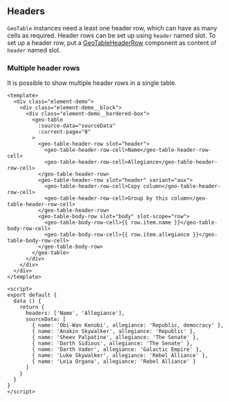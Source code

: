 ## Headers

`GeoTable` instances need a least one header row, which can have as many cells
as required. Header rows can be set up using `header` named slot. To set up a
header row, put a [GeoTableHeaderRow](./GeoTableHeaderRow) component as content
of `header` named slot.

### Multiple header rows

It is possible to show multiple header rows in a single table.

```vue live
<template>
  <div class="element-demo">
    <div class="element-demo__block">
      <div class="element-demo__bordered-box">
        <geo-table
          :source-data="sourceData"
          :current-page="0"
        >
          <geo-table-header-row slot="header">
            <geo-table-header-row-cell>Name</geo-table-header-row-cell>
            <geo-table-header-row-cell>Allegiance</geo-table-header-row-cell>
          </geo-table-header-row>
          <geo-table-header-row slot="header" variant="aux">
            <geo-table-header-row-cell>Copy column</geo-table-header-row-cell>
            <geo-table-header-row-cell>Group by this column</geo-table-header-row-cell>
          </geo-table-header-row>
          <geo-table-body-row slot="body" slot-scope="row">
            <geo-table-body-row-cell>{{ row.item.name }}</geo-table-body-row-cell>
            <geo-table-body-row-cell>{{ row.item.allegiance }}</geo-table-body-row-cell>
          </geo-table-body-row>
        </geo-table>
      </div>
    </div>
  </div>
</template>

<script>
export default {
  data () {
    return {
      headers: ['Name', 'Allegiance'],
      sourceData: [
        { name: 'Obi-Wan Kenobi', allegiance: 'Republic, democracy' },
        { name: 'Anakin Skywalker', allegiance: 'Republic' },
        { name: 'Sheev Palpatine', allegiance: 'The Senate' },
        { name: 'Darth Sidious', allegiance: 'The Senate' },
        { name: 'Darth Vader', allegiance: 'Galactic Empire' },
        { name: 'Luke Skywalker', allegiance: 'Rebel Alliance' },
        { name: 'Leia Organa', allegiance: 'Rebel Alliance' }
      ]
    }
  }
}
</script>
```
